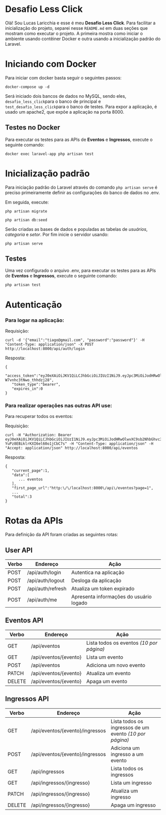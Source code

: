 # Desafio Less Click

Olá! Sou Lucas Laricchia e esse é meu **Desafio Less Click**. Para facilitar a inicialização do projeto, separei nesse `README.md` em duas seções que mostram como executar o projeto. A primeira mostra como iniciar o ambiente usando contêiner Docker e outra usando a inicialização padrão do Laravel.


# Iniciando com Docker

Para iniciar com docker basta seguir o seguintes passos:

    docker-compose up -d


Será iniciado dois bancos de dados no MySQL, sendo eles, `desafio_less_click`para o banco de principal e  `test_desafio_less_click`para o banco de testes.
Para expor a aplicação, é usado um apache2, que expõe a aplicação na porta 8000.

## Testes no Docker

Para executar os testes para as APIs de **Eventos** e **Ingressos**, execute o seguinte comando:

    docker exec laravel-app php artisan test

# Inicialização padrão
Para iniciação padrão do Laravel através do comando `php artisan serve` é preciso primeiramente definir as configurações do banco de dados no .env.

Em seguida, execute:
```
php artisan migrate
```
```
php artisan db:seed
```
Serão criadas as bases de dados e populadas as tabelas de *usuários*, *categoria*   e *setor*.
Por fim inicie o servidor usando:

    php artisan serve
    
## Testes

Uma vez configurado o arquivo .env, para executar os testes para as APIs de **Eventos** e **Ingressos**, execute o seguinte comando:

    php artisan test

# Autenticação
### Para logar na aplicação:

Requisição:   

    curl -d '{"email":"tiago@gmail.com", "password":"password"}' -H "Content-Type: application/json" -X POST http://localhost:8000/api/auth/login

Resposta:
> 

    {
	   "access_token":"eyJ0eXAiOiJKV1QiLCJhbGciOiJIUzI1NiJ9.eyJpc3MiOiJodHRwOlwvXC9sb2NhbGhvc3Q6ODAwMFwvYXBpXC9hdXRoXC9sb2dpbiIsImlhdCI6MTYwNDI4NjYyMCwiZXhwIjoxNjA0MjkwMjIwLCJuYmYiOjE2MDQyODY2MjAsImp0aSI6ImpWQ2Z6bk1lbFZucHBIUVQiLCJzdWIiOjEsInBydiI6IjIzYmQ1Yzg5NDlmNjAwYWRiMzllNzAxYzQwMDg3MmRiN2E1OTc2ZjcifQ.EhHYuadV2JroItF8o6pk0O-W7vnhc3tNwo_thhdzj28",
	   "token_type":"bearer",
       "expires_in":0
    }

### Para realizar operações nas outras API use:

Para recuperar todos os eventos:

Requisição:

    curl -H "Authorization: Bearer eyJ0eXAiOiJKV1QiLCJhbGciOiJIUzI1NiJ9.eyJpc3MiOiJodHRwOlwvXC9sb2NhbGhvc3Q6ODAwMFwvYXBpXC9hdXRoXC9sb2dpbiIsImlhdCI6MTYwNDM1NjAzMywibmJmIjoxNjA0MzU2MDMzLCJqdGkiOiJFWHhWTGxUcmNoZ2xrU1FOIiwic3ViIjozLCJwcnYiOiIyM2JkNWM4OTQ5ZjYwMGFkYjM5ZTcwMWM0MDA4NzJkYjdhNTk3NmY3In0.KhLCseujsfRiBsN-YuPz8EBiklrKXI6el60o1jCbC7s" -H "Content-Type: application/json" -H "Accept: application/json" http://localhost:8000/api/eventos

Resposta:
>

    {
       "current_page":1,
       "data":[
          ... eventos
       ],
       "first_page_url":"http:\/\/localhost:8000\/api\/eventos?page=1",
       ...
       "total":3
    }
    

# Rotas da APIs
Para definição da API foram criadas as seguintes rotas:

## User API
| Verbo | Endereço | Ação|
|--|--|--|
| POST| /api/auth/login| Autentica na aplicação|
| POST| /api/auth/logout | Desloga da aplicação|
| POST| /api/auth/refresh| Atualiza um token expirado |
| POST| /api/auth/me | Apresenta informações do usuário logado|


## Eventos API
| Verbo | Endereço | Ação|
|--|--|--|
| GET | /api/eventos | Lista todos os eventos *(10 por página)*|
| GET | /api/eventos/{evento} | Lista um evento|
| POST| /api/eventos | Adiciona um novo evento |
| PATCH| /api/eventos/{evento} | Atualiza um evento|
| DELETE| /api/eventos/{evento} | Apaga um evento|

## Ingressos API
| Verbo | Endereço | Ação|
|--|--|--|
| GET | /api/eventos/{evento}/ingressos| Lista todos os ingressos de um evento *(10 por página)*||
| POST| /api/eventos/{evento}/ingressos| Adiciona um ingresso a um evento|
| GET | /api/ingressos| Lista todos os ingressos|
| GET | /api/ingressos/{ingresso} | Lista um ingresso|
| PATCH| /api/ingressos/{ingresso} | Atualiza um ingresso|
| DELETE| /api/ingressos/{ingresso} | Apaga um ingresso|

